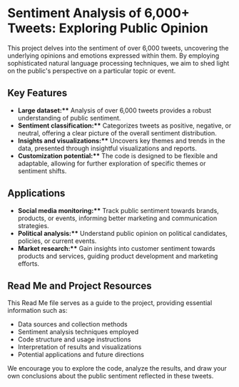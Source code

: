 <h1>Sentiment Analysis of 6,000+ Tweets: Exploring Public Opinion</h1>

  <p>This project delves into the sentiment of over 6,000 tweets, uncovering the underlying opinions and emotions expressed within them. By employing sophisticated natural language processing techniques, we aim to shed light on the public's perspective on a particular topic or event.</p>

  <h2>Key Features</h2>

  <ul>
    <li><b>Large dataset:**</b> Analysis of over 6,000 tweets provides a robust understanding of public sentiment.</li>
    <li><b>Sentiment classification:**</b> Categorizes tweets as positive, negative, or neutral, offering a clear picture of the overall sentiment distribution.</li>
    <li><b>Insights and visualizations:**</b> Uncovers key themes and trends in the data, presented through insightful visualizations and reports.</li>
    <li><b>Customization potential:**</b> The code is designed to be flexible and adaptable, allowing for further exploration of specific themes or sentiment shifts.</li>
  </ul>

  <h2>Applications</h2>

  <ul>
    <li><b>Social media monitoring:**</b> Track public sentiment towards brands, products, or events, informing better marketing and communication strategies.</li>
    <li><b>Political analysis:**</b> Understand public opinion on political candidates, policies, or current events.</li>
    <li><b>Market research:**</b> Gain insights into customer sentiment towards products and services, guiding product development and marketing efforts.</li>
  </ul>

  <h2>Read Me and Project Resources</h2>

  <p>This Read Me file serves as a guide to the project, providing essential information such as:</p>

  <ul>
    <li>Data sources and collection methods</li>
    <li>Sentiment analysis techniques employed</li>
    <li>Code structure and usage instructions</li>
    <li>Interpretation of results and visualizations</li>
    <li>Potential applications and future directions</li>
  </ul>

  <p>We encourage you to explore the code, analyze the results, and draw your own conclusions about the public sentiment reflected in these tweets.</p>
